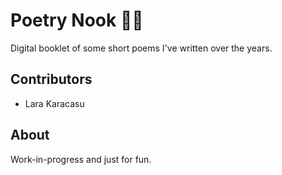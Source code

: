 # Poetry Nook 📖✨
Digital booklet of some short poems I've written over the years.

## Contributors
- Lara Karacasu

## About
Work-in-progress and just for fun.
